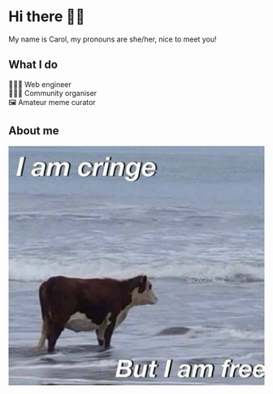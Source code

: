 <div style="height: 10rem; background-image: url(pattern.svg); background-size: 30rem; margin-bottom: 2rem;"></div>

# Hi there 👋🏼

My name is Carol, my pronouns are she/her, nice to meet you! 

## What I do

👩🏼‍💻 Web engineer  
🧑‍🤝‍🧑 Community organiser  
🖼️ Amateur meme curator  

## About me

![A cow in the seashore looking at the sea, with the caption: I am cringe, but I am free](meme.jpeg)